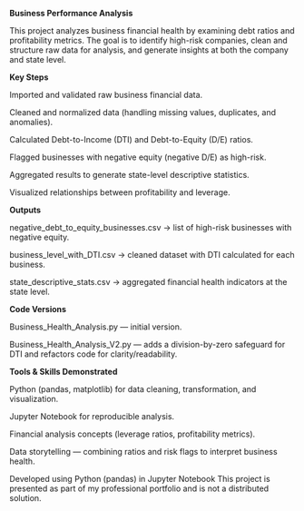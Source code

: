 **Business Performance Analysis**

This project analyzes business financial health by examining debt ratios and profitability metrics. The goal is to identify high-risk companies, clean and structure raw data for analysis, and generate insights at both the company and state level.

**Key Steps**

Imported and validated raw business financial data.

Cleaned and normalized data (handling missing values, duplicates, and anomalies).

Calculated Debt-to-Income (DTI) and Debt-to-Equity (D/E) ratios.

Flagged businesses with negative equity (negative D/E) as high-risk.

Aggregated results to generate state-level descriptive statistics.

Visualized relationships between profitability and leverage.

**Outputs**

negative_debt_to_equity_businesses.csv → list of high-risk businesses with negative equity.

business_level_with_DTI.csv → cleaned dataset with DTI calculated for each business.

state_descriptive_stats.csv → aggregated financial health indicators at the state level.

**Code Versions**

Business_Health_Analysis.py — initial version.

Business_Health_Analysis_V2.py — adds a division-by-zero safeguard for DTI and refactors code for clarity/readability.

**Tools & Skills Demonstrated**

Python (pandas, matplotlib) for data cleaning, transformation, and visualization.

Jupyter Notebook for reproducible analysis.

Financial analysis concepts (leverage ratios, profitability metrics).

Data storytelling — combining ratios and risk flags to interpret business health.

Developed using Python (pandas) in Jupyter Notebook This project is presented as part of my professional portfolio and is not a distributed solution.

